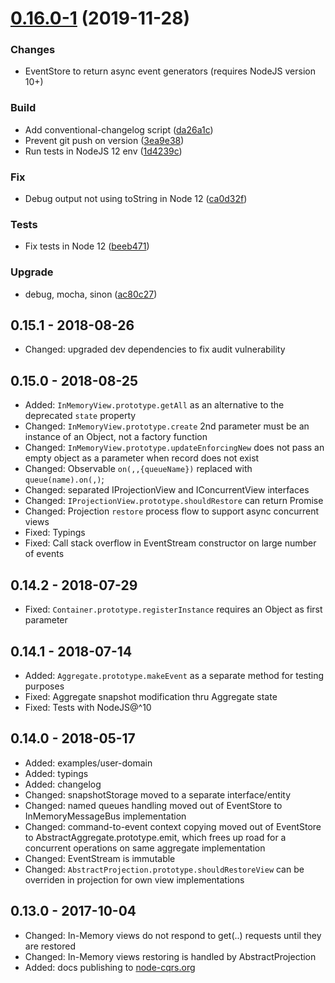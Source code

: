 # [0.16.0-1](https://github.com/snatalenko/node-cqrs/compare/v0.16.0-0...v0.16.0-1) (2019-11-28)

### Changes

* EventStore to return async event generators (requires NodeJS version 10+)

### Build

* Add conventional-changelog script ([da26a1c](https://github.com/snatalenko/node-cqrs/commit/da26a1cf6db0a609fcb3f1ba3a29ce6db6d0ab95))
* Prevent git push on version ([3ea9e38](https://github.com/snatalenko/node-cqrs/commit/3ea9e38babf440ab384235e69d248fd92a2dfdff))
* Run tests in NodeJS 12 env ([1d4239c](https://github.com/snatalenko/node-cqrs/commit/1d4239cf0f48e64105bfd6b28ab9a22f3fd23e7e))

### Fix

* Debug output not using toString in Node 12 ([ca0d32f](https://github.com/snatalenko/node-cqrs/commit/ca0d32f78a676faf45a342f4198ef4a93a3d0702))

### Tests

* Fix tests in Node 12 ([beeb471](https://github.com/snatalenko/node-cqrs/commit/beeb471faee9e1259f11b4c1c65877cd27309637))

### Upgrade

* debug, mocha, sinon ([ac80c27](https://github.com/snatalenko/node-cqrs/commit/ac80c27653828904cf7b80d37b0ecade860b7490))

## 0.15.1 - 2018-08-26

* Changed: upgraded dev dependencies to fix audit vulnerability

## 0.15.0 - 2018-08-25

* Added: `InMemoryView.prototype.getAll` as an alternative to the deprecated `state` property
* Changed: `InMemoryView.prototype.create` 2nd parameter must be an instance of an Object, not a factory function
* Changed: `InMemoryView.prototype.updateEnforcingNew` does not pass an empty object as a parameter when record does not exist
* Changed: Observable `on(,,{queueName})` replaced with `queue(name).on(,)`;
* Changed: separated IProjectionView and IConcurrentView interfaces
* Changed: `IProjectionView.prototype.shouldRestore` can return Promise
* Changed: Projection `restore` process flow to support async concurrent views
* Fixed: Typings
* Fixed: Call stack overflow in EventStream constructor on large number of events

## 0.14.2 - 2018-07-29

* Fixed: `Container.prototype.registerInstance` requires an Object as first parameter

## 0.14.1 - 2018-07-14

* Added: `Aggregate.prototype.makeEvent` as a separate method for testing purposes
* Fixed: Aggregate snapshot modification thru Aggregate state
* Fixed: Tests with NodeJS@^10

## 0.14.0 - 2018-05-17

* Added: examples/user-domain
* Added: typings
* Added: changelog
* Changed: snapshotStorage moved to a separate interface/entity
* Changed: named queues handling moved out of EventStore to InMemoryMessageBus implementation
* Changed: command-to-event context copying moved out of EventStore to AbstractAggregate.prototype.emit, which frees up road for a concurrent operations on same aggregate implementation
* Changed: EventStream is immutable
* Changed: `AbstractProjection.prototype.shouldRestoreView` can be overriden in projection for own view implementations

## 0.13.0 - 2017-10-04

* Changed: In-Memory views do not respond to get(..) requests until they are restored
* Changed: In-Memory views restoring is handled by AbstractProjection
* Added: docs publishing to [node-cqrs.org](https://www.node-cqrs.org)
